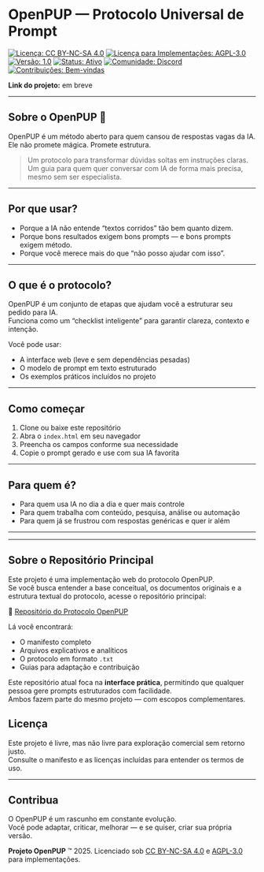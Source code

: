# OpenPUP — Protocolo Universal de Prompt

[![Licença: CC BY-NC-SA 4.0](https://img.shields.io/badge/License-CC%20BY--NC--SA%204.0-lightgrey.svg)](https://creativecommons.org/licenses/by-nc-sa/4.0/)
[![Licença para Implementações: AGPL-3.0](https://img.shields.io/badge/Implementações-AGPL--3.0-blue.svg)](https://www.gnu.org/licenses/agpl-3.0.html)
[![Versão: 1.0](https://img.shields.io/badge/Versão-1.0-blue.svg)]()
[![Status: Ativo](https://img.shields.io/badge/Status-Ativo-brightgreen.svg)]()
[![Comunidade: Discord](https://img.shields.io/badge/Comunidade-Discord-blue?logo=discord)](https://discord.gg/mezuExdw)
[![Contribuições: Bem-vindas](https://img.shields.io/badge/Contribuições-Bem--vindas-brightgreen.svg)](docs/CONTRIBUTING.md)

**Link do projeto:** em breve 

---

## Sobre o OpenPUP  🐾

OpenPUP é um método aberto para quem cansou de respostas vagas da IA.  
Ele não promete mágica. Promete estrutura.

> Um protocolo para transformar dúvidas soltas em instruções claras.  
> Um guia para quem quer conversar com IA de forma mais precisa, mesmo sem ser especialista.

---

## Por que usar?

- Porque a IA não entende “textos corridos” tão bem quanto dizem.  
- Porque bons resultados exigem bons prompts — e bons prompts exigem método.  
- Porque você merece mais do que “não posso ajudar com isso”.

---

## O que é o protocolo?

OpenPUP é um conjunto de etapas que ajudam você a estruturar seu pedido para IA.  
Funciona como um “checklist inteligente” para garantir clareza, contexto e intenção.

Você pode usar:
- A interface web (leve e sem dependências pesadas)  
- O modelo de prompt em texto estruturado  
- Os exemplos práticos incluídos no projeto

---

## Como começar

1. Clone ou baixe este repositório  
2. Abra o `index.html` em seu navegador  
3. Preencha os campos conforme sua necessidade  
4. Copie o prompt gerado e use com sua IA favorita

---

## Para quem é?

- Para quem usa IA no dia a dia e quer mais controle  
- Para quem trabalha com conteúdo, pesquisa, análise ou automação  
- Para quem já se frustrou com respostas genéricas e quer ir além

---

---

## Sobre o Repositório Principal

Este projeto é uma implementação web do protocolo OpenPUP.  
Se você busca entender a base conceitual, os documentos originais e a estrutura textual do protocolo, acesse o repositório principal:

🔗 [Repositório do Protocolo OpenPUP](https://github.com/engsofjvolfe/OpenPUP)

Lá você encontrará:
- O manifesto completo
- Arquivos explicativos e analíticos
- O protocolo em formato `.txt`
- Guias para adaptação e contribuição

Este repositório atual foca na **interface prática**, permitindo que qualquer pessoa gere prompts estruturados com facilidade.  
Ambos fazem parte do mesmo projeto — com escopos complementares.


## Licença

Este projeto é livre, mas não livre para exploração comercial sem retorno justo.  
Consulte o manifesto e as licenças incluídas para entender os termos de uso.

---

## Contribua

O OpenPUP é um rascunho em constante evolução.  
Você pode adaptar, criticar, melhorar — e se quiser, criar sua própria versão.

**Projeto OpenPUP** ™ 2025. Licenciado sob [CC BY-NC-SA 4.0](LICENSE) e [AGPL-3.0](LICENSE) para implementações.
